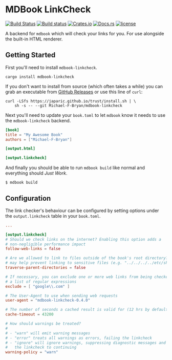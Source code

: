# MDBook LinkCheck

[![Build Status](https://travis-ci.org/Michael-F-Bryan/mdbook-linkcheck.svg?branch=master)](https://travis-ci.org/Michael-F-Bryan/mdbook-linkcheck)
[![Build status](https://ci.appveyor.com/api/projects/status/5ysqtugw3205omc1?svg=true)](https://ci.appveyor.com/project/Michael-F-Bryan/mdbook-linkcheck)
[![Crates.io](https://img.shields.io/crates/v/mdbook-linkcheck.svg)](https://crates.io/crates/mdbook-linkcheck)
[![Docs.rs](https://docs.rs/mdbook-linkcheck/badge.svg)](https://docs.rs/mdbook-linkcheck/)
[![license](https://img.shields.io/github/license/michael-f-bryan/mdbook-linkcheck.svg)](https://github.com/Michael-F-Bryan/mdbook-linkcheck/blob/master/LICENSE)

A backend for `mdbook` which will check your links for you. For use alongside
the built-in HTML renderer.

## Getting Started

First you'll need to install `mdbook-linkcheck`.

```
cargo install mdbook-linkcheck
```

If you don't want to install from source (which often takes a while) you can
grab an executable from [GitHub Releases][releases] or use this line of
`curl`:

```console
curl -LSfs https://japaric.github.io/trust/install.sh | \
    sh -s -- --git Michael-F-Bryan/mdbook-linkcheck
```

Next you'll need to update your `book.toml` to let `mdbook` know it needs to
use the `mdbook-linkcheck` backend.

```toml
[book]
title = "My Awesome Book"
authors = ["Michael-F-Bryan"]

[output.html]

[output.linkcheck]
```

And finally you should be able to run `mdbook build` like normal and everything
should *Just Work*.

```
$ mdbook build
```

## Configuration

The link checker's behaviour can be configured by setting options under the
`output.linkcheck` table in your `book.toml`.

```toml
...

[output.linkcheck]
# Should we check links on the internet? Enabling this option adds a
# non-negligible performance impact
follow-web-links = false

# Are we allowed to link to files outside of the book's root directory? This
# may help prevent linking to sensitive files (e.g. "../../../../etc/shadow")
traverse-parent-directories = false

# If necessary, you can exclude one or more web links from being checked with
# a list of regular expressions
exclude = [ "google\\.com" ]

# The User-Agent to use when sending web requests
user-agent = "mdbook-linkcheck-0.4.0"

# The number of seconds a cached result is valid for (12 hrs by default)
cache-timeout = 43200

# How should warnings be treated?
#
# - "warn" will emit warning messages
# - "error" treats all warnings as errors, failing the linkcheck
# - "ignore" will ignore warnings, suppressing diagnostic messages and allowing
#   the linkcheck to continuing
warning-policy = "warn"
```

[releases]: https://github.com/Michael-F-Bryan/mdbook-linkcheck/releases